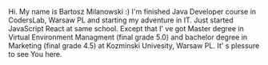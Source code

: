 Hi. My name is Bartosz Milanowski :)
I'm finished Java Developer course in CodersLab, Warsaw PL and starting my adventure in IT. Just started JavaScript React at same school.
Except that I' ve got Master degree in Virtual Environment Managment (final grade 5.0) and bachelor degree in Marketing (final grade 4.5) at Kozminski Univesity, Warsaw PL.
It' s plessure to see You here.

